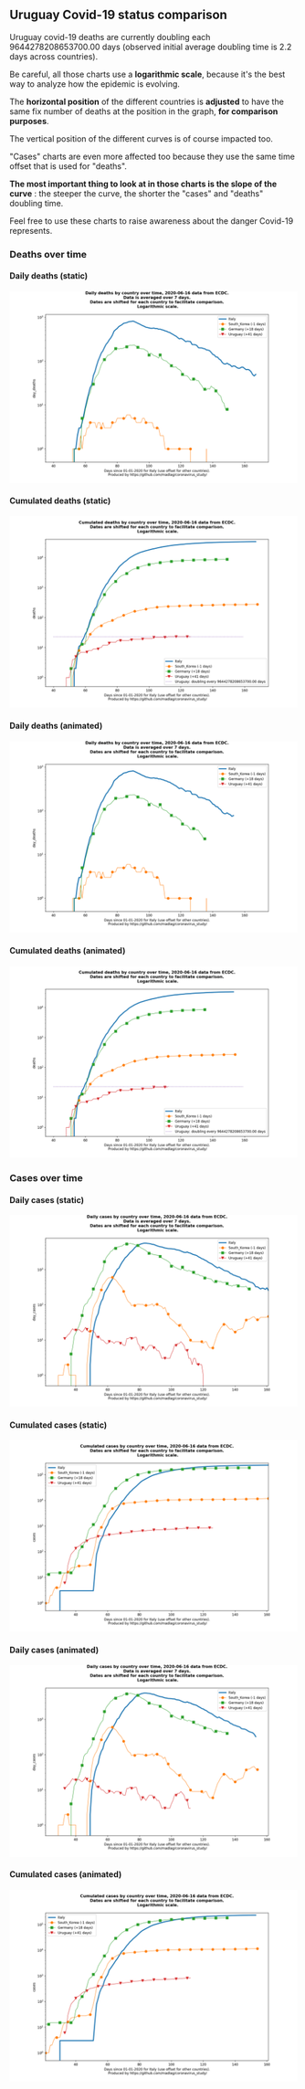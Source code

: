 ## Uruguay Covid-19 status comparison 

Uruguay covid-19 deaths are currently doubling each 9644278208653700.00 days (observed initial average doubling time is 2.2 days across countries).



Be careful, all those charts use a **logarithmic scale**, because it's the best way to analyze how the epidemic is evolving.
 
The **horizontal position** of the different countries is **adjusted** to have the same fix number of deaths at the position in the graph, **for comparison purposes**.

The vertical position of the different curves is of course impacted too.

"Cases" charts are even more affected too because they use the same time offset that is used for "deaths".

**The most important thing to look at in those charts is the slope of the curve** : the steeper the curve, the shorter the "cases" and "deaths" doubling time.

Feel free to use these charts to raise awareness about the danger Covid-19 represents. 


 
### Deaths over time
 
#### Daily deaths (static)
![Uruguay covid-19 daily deaths static chart](https://raw.githubusercontent.com/madlag/coronavirus_study/master/notebooks/graphs/2020-06-16/countries/Uruguay/2020-06-16_Uruguay_day_deaths.png "Uruguay covid-19 day_deaths static chart")   
 
#### Cumulated deaths (static)
![Uruguay covid-19 cumulated deaths static chart](https://raw.githubusercontent.com/madlag/coronavirus_study/master/notebooks/graphs/2020-06-16/countries/Uruguay/2020-06-16_Uruguay_deaths.png "Uruguay covid-19 deaths static chart")   
 
#### Daily deaths (animated)
![Uruguay covid-19 daily deaths animated chart](https://raw.githubusercontent.com/madlag/coronavirus_study/master/notebooks/graphs/2020-06-16/countries/Uruguay/2020-06-16_Uruguay_day_deaths.gif "Uruguay covid-19 day_deaths animated chart")   
 
#### Cumulated deaths (animated)
![Uruguay covid-19 cumulated deaths animated chart](https://raw.githubusercontent.com/madlag/coronavirus_study/master/notebooks/graphs/2020-06-16/countries/Uruguay/2020-06-16_Uruguay_deaths.gif "Uruguay covid-19 deaths animated chart")   

 
### Cases over time
 
#### Daily cases (static)
![Uruguay covid-19 daily cases static chart](https://raw.githubusercontent.com/madlag/coronavirus_study/master/notebooks/graphs/2020-06-16/countries/Uruguay/2020-06-16_Uruguay_day_cases.png "Uruguay covid-19 day_cases static chart")   
 
#### Cumulated cases (static)
![Uruguay covid-19 cumulated cases static chart](https://raw.githubusercontent.com/madlag/coronavirus_study/master/notebooks/graphs/2020-06-16/countries/Uruguay/2020-06-16_Uruguay_cases.png "Uruguay covid-19 cases static chart")   
 
#### Daily cases (animated)
![Uruguay covid-19 daily cases animated chart](https://raw.githubusercontent.com/madlag/coronavirus_study/master/notebooks/graphs/2020-06-16/countries/Uruguay/2020-06-16_Uruguay_day_cases.gif "Uruguay covid-19 day_cases animated chart")   
 
#### Cumulated cases (animated)
![Uruguay covid-19 cumulated cases animated chart](https://raw.githubusercontent.com/madlag/coronavirus_study/master/notebooks/graphs/2020-06-16/countries/Uruguay/2020-06-16_Uruguay_cases.gif "Uruguay covid-19 cases animated chart")   

